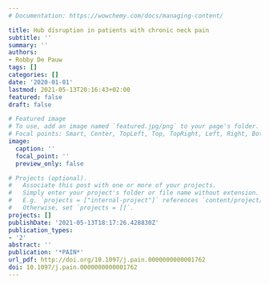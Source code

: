 ```yaml
---
# Documentation: https://wowchemy.com/docs/managing-content/

title: Hub disruption in patients with chronic neck pain
subtitle: ''
summary: ''
authors:
- Robby De Pauw
tags: []
categories: []
date: '2020-01-01'
lastmod: 2021-05-13T20:16:43+02:00
featured: false
draft: false

# Featured image
# To use, add an image named `featured.jpg/png` to your page's folder.
# Focal points: Smart, Center, TopLeft, Top, TopRight, Left, Right, BottomLeft, Bottom, BottomRight.
image:
  caption: ''
  focal_point: ''
  preview_only: false

# Projects (optional).
#   Associate this post with one or more of your projects.
#   Simply enter your project's folder or file name without extension.
#   E.g. `projects = ["internal-project"]` references `content/project/deep-learning/index.md`.
#   Otherwise, set `projects = []`.
projects: []
publishDate: '2021-05-13T18:17:26.428830Z'
publication_types:
- '2'
abstract: ''
publication: '*PAIN*'
url_pdf: http://doi.org/10.1097/j.pain.0000000000001762
doi: 10.1097/j.pain.0000000000001762
---
```

